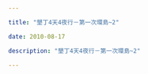 ```yaml
---

title: "墾丁4天4夜行－第一次環島~2"

date: 2010-08-17

description: "墾丁4天4夜行－第一次環島~2"

---
```




<!--[if gte mso 9]>  

  

Normal  

0  

  

  

  

0  

2  

  

false  

false  

false  

  

EN-US  

ZH-TW  

X-NONE  

  

  

  

  

  

  

  

  

  

  

  

  

  

  

  

  

  

  

  

  

MicrosoftInternetExplorer4  

  

  

  

  

  

  

  

  

  

  

  

  

  

\--><!--[if gte mso 9]>  

  

  

  

  

  

  

  

  

  

  

  

  

  

  

  

  

  

  

  

  

  

  

  

  

  

  

  

  

  

  

  

  

  

  

  

  

  

  

  

  

  

  

  

  

  

  

  

  

  

  

  

  

  

  

  

  

  

  

  

  

  

  

  

  

  

  

  

  

  

  

  

  

  

  

  

  

  

  

  

  

  

  

  

  

  

  

  

  

  

  

  

  

  

  

  

  

  

  

  

  

  

  

  

  

  

  

  

  

  

  

  

  

  

  

  

  

  

  

  

  

  

  

  

  

  

  

  

  

  

  

  

  

  

  

  

  

  

  

  

  

  

  

  

  

  

  

  

  

  

  

  

  

  

  

  

  

  

  

  

  

  

  

  

  

  

  

  

  

  

  

  

  

  

  

  

  

  

  

  

  

  

  

  

  

  

  

  

  

  

  

  

  

  

  

  

  

  

  

  

  

  

  

  

  

  

  

  

  

  

  

  

  

  

  

  

  

  

  

  

  

  

  

  

  

  

  

  

  

  

  

  

  

  

  

  

  

  

  

  

  

  

  

  

  

  

  

  

  

  

  

  

  

  

  

  

\--><!--[if gte mso 10]>  

  

  

table.MsoNormalTable  

{  

  

  

  

  

  

  

  

  

  

  

font-size:12.0pt;  

  

font-family:"sans-serif";  

  

  

  

  

  

  

}  

  

\-->  

  



第三天，最精彩的一天



  

  



早上就去當第一批浮淺的人!!



  

  



  

  



還有好多水上遊戲



  

  



從香蕉船開始，一共玩了四個吧



  

  



  

  



後來就是自由浮淺



  

  



看過綠島的之後這裡就沒那麼新奇了



  

  



  

  



在加上有人嘔吐在裡面，我跟子洋子軒德育就先撤了



  

  



  

  



中午的海鮮還不錯吃



  

  



然後去整趟中最高級的旅館”墾丁福華”



  

  



  

  



它的設計有點怪，Lobby在二樓，一走進去竟然就是房間了



  

  



  

  



我們一群人像陸客一樣直接在走廊上躲著休息



  

  



因為我們是12人住8人的



  

  



所以不敢給他們看到



  

  



  

  



行李放完後去打漆彈



  

  



中間的混戰就不用說啦



  

  



  

  



大家自己留在心中就好



  

  



誰打教練啊、近距離連打啊、繞背後啊、不遵守規則啊，都自己知道就好



  

  



  

  



晚上逛著墾丁大街，看榮祥開包子店



  

  



晚上又玩了福華的桌球撞球



  

  



還有桌球在撞球桌上亂XD



  

  



最後一天早上



  

  



起來自由活動到中午Checkout



  

  



  

  



然後去水世界



  

  



  

  



室內的小遊樂場



  

  



其實還滿好玩的



  

  



尤其是後來林子洋和救生員裝熟後，就可以”三貼”滑水，超爽



  

  



  

  



玩完後就準備回家了



  

  



先去仿寮，再到台東



  

  



  

  



有去綠島的還記得我們在台東飆車嗎?



  

  



老闆和記得那一群低能呢



  

  



看來他生意沒有很好



  

  



最後就是夜車回台北



  

  



  

  



我發現這是個錯誤的決定…



  

  



根本睡不好，表面上是從4天3夜加碼到4天4夜



  

  



其實很傷呢..



  

  



  

  



回到台北，有種恍如隔世的感覺



  

  



熟悉卻又不熟悉的街道



  

  



消失的人潮



  

  



我們最後晃進了永遠敞開的黃金拱門



  

  



吃完早餐，解散啦



怪怪的，從WORD複製過來後一千多字直接變好幾萬字



只好切成兩篇



  



